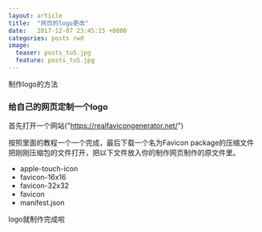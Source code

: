 ```yaml
---
layout: article
title:  "网页的logo更改"
date:   2017-12-07 23:45:15 +0800
categories: posts rwd
image:
  teaser: posts_tu5.jpg
  feature: posts_tu5.jpg 
---
```



制作logo的方法


### 给自己的网页定制一个logo 
 
 首先打开一个网站("https://realfavicongenerator.net/")
 
 按照里面的教程一个一个完成，最后下载一个名为Favicon package的压缩文件
把刚刚压缩包的文件打开，把以下文件放入你的制作网页制作的原文件里。
 - apple-touch-icon
 - favicon-16x16
 - favicon-32x32
 - favicon
 - manifest.json

logo就制作完成啦
